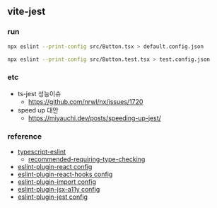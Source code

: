 ## vite-jest

### run

```sh
npx eslint --print-config src/Button.tsx > default.config.json

npx eslint --print-config src/Button.test.tsx > test.config.json
```

### etc

- ts-jest 성능이슈
  - https://github.com/nrwl/nx/issues/1720
- speed up 대안
  - https://miyauchi.dev/posts/speeding-up-jest/

### reference

- [typescript-eslint](https://github.com/typescript-eslint/typescript-eslint/tree/master/docs/getting-started/linting)
  - [recommended-requiring-type-checking](https://github.com/typescript-eslint/typescript-eslint/blob/master/packages/eslint-plugin/src/configs/recommended-requiring-type-checking.ts)
- [eslint-plugin-react config](https://github.com/yannickcr/eslint-plugin-react/blob/master/index.js)
- [eslint-plugin-react-hooks config](https://github.com/facebook/react/blob/main/packages/eslint-plugin-react-hooks/src/index.js)
- [eslint-plugin-import config](https://github.com/import-js/eslint-plugin-import/tree/master/config)
- [eslint-plugin-jsx-a11y config](https://github.com/jsx-eslint/eslint-plugin-jsx-a11y/blob/master/src/index.js)
- [eslint-plugin-jest config](https://github.com/jest-community/eslint-plugin-jest/blob/main/src/index.ts)
